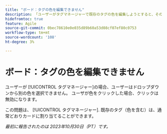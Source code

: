 ```yaml
---
title: "ボード：タグの色を編集できません"
description: 「ユーザーがタグマネージャーで既存のタグの色を編集しようとすると、そのユーザーはドロップダウンから別の色を選択できません。 ユーザーが色をクリックした場合、クリックした内容は無効です。」
hidefromtoc: true
feature: Agile
source-git-commit: 0bec78610e0e035d89b60a53d08cf07ef80c0753
workflow-type: tm+mt
source-wordcount: '108'
ht-degree: 3%

---
```



# ボード：タグの色を編集できません

ユーザーが [!UICONTROL タグマネージャー]の場合、ユーザーはドロップダウンから別の色を選択できません。 ユーザが色をクリックした場合、クリックは無効になります。

この問題は、 [!UICONTROL タグマネージャー]. 既存のタグ（色を含む）は、通常どおりカードに割り当てることができます。

_最初に報告されたのは 2023年10月30日（PT）です。_
